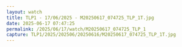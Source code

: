 ```yaml
---
layout: watch
title: TLP1 - 17/06/2025 - M20250617_074725_TLP_1T.jpg
date: 2025-06-17 07:47:25
permalink: /2025/06/17/watch/M20250617_074725_TLP_1
capture: TLP1/2025/202506/20250616/M20250617_074725_TLP_1T.jpg
---
```


